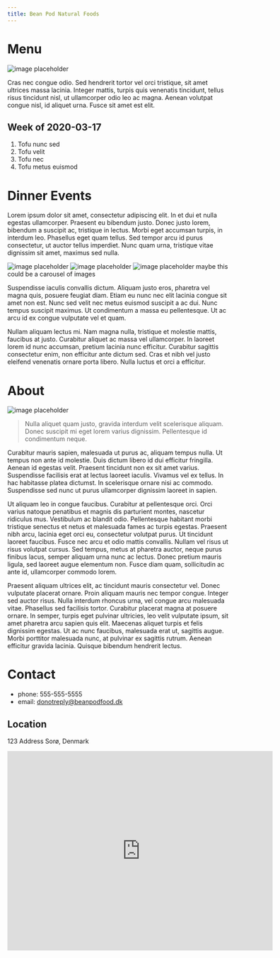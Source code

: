 ```yaml
---
title: Bean Pod Natural Foods
---
```


# Menu

![image placeholder](https://via.placeholder.com/500x100 "Placeholder image title")

Cras nec congue odio. Sed hendrerit tortor vel orci tristique, sit amet ultrices massa lacinia. Integer mattis, turpis quis venenatis tincidunt, tellus risus tincidunt nisl, ut ullamcorper odio leo ac magna. Aenean volutpat congue nisl, id aliquet urna. Fusce sit amet est elit.

## Week of 2020-03-17

1. Tofu nunc sed 
1. Tofu velit 
1. Tofu nec 
1. Tofu metus euismod

# Dinner Events

Lorem ipsum dolor sit amet, consectetur adipiscing elit. In et dui et nulla egestas ullamcorper. Praesent eu bibendum justo. Donec justo lorem, bibendum a suscipit ac, tristique in lectus. Morbi eget accumsan turpis, in interdum leo. Phasellus eget quam tellus. Sed tempor arcu id purus consectetur, ut auctor tellus imperdiet. Nunc quam urna, tristique vitae dignissim sit amet, maximus sed nulla.

![image placeholder](https://via.placeholder.com/150 "Placeholder image title")
![image placeholder](https://via.placeholder.com/150 "Placeholder image title")
![image placeholder](https://via.placeholder.com/150 "Placeholder image title")
maybe this could be a carousel of images


Suspendisse iaculis convallis dictum. Aliquam justo eros, pharetra vel magna quis, posuere feugiat diam. Etiam eu nunc nec elit lacinia congue sit amet non est. Nunc sed velit nec metus euismod suscipit a ac dui. Nunc tempus suscipit maximus. Ut condimentum a massa eu pellentesque. Ut ac arcu id ex congue vulputate vel et quam. 

Nullam aliquam lectus mi. Nam magna nulla, tristique et molestie mattis, faucibus at justo. Curabitur aliquet ac massa vel ullamcorper. In laoreet lorem id nunc accumsan, pretium lacinia nunc efficitur. Curabitur sagittis consectetur enim, non efficitur ante dictum sed. Cras et nibh vel justo eleifend venenatis ornare porta libero. Nulla luctus et orci a efficitur.

# About

![image placeholder](https://via.placeholder.com/500x300 "Placeholder image title")

> Nulla aliquet quam justo, gravida interdum velit scelerisque aliquam. Donec suscipit mi eget lorem varius dignissim. Pellentesque id condimentum neque. 

Curabitur mauris sapien, malesuada ut purus ac, aliquam tempus nulla. Ut tempus non ante id molestie. Duis dictum libero id dui efficitur fringilla. Aenean id egestas velit. Praesent tincidunt non ex sit amet varius. Suspendisse facilisis erat at lectus laoreet iaculis. Vivamus vel ex tellus. In hac habitasse platea dictumst. In scelerisque ornare nisi ac commodo. Suspendisse sed nunc ut purus ullamcorper dignissim laoreet in sapien.

Ut aliquam leo in congue faucibus. Curabitur at pellentesque orci. Orci varius natoque penatibus et magnis dis parturient montes, nascetur ridiculus mus. Vestibulum ac blandit odio. Pellentesque habitant morbi tristique senectus et netus et malesuada fames ac turpis egestas. Praesent nibh arcu, lacinia eget orci eu, consectetur volutpat purus. Ut tincidunt laoreet faucibus. Fusce nec arcu et odio mattis convallis. Nullam vel risus ut risus volutpat cursus. Sed tempus, metus at pharetra auctor, neque purus finibus lacus, semper aliquam urna nunc ac lectus. Donec pretium mauris ligula, sed laoreet augue elementum non. Fusce diam quam, sollicitudin ac ante id, ullamcorper commodo lorem.

Praesent aliquam ultrices elit, ac tincidunt mauris consectetur vel. Donec vulputate placerat ornare. Proin aliquam mauris nec tempor congue. Integer sed auctor risus. Nulla interdum rhoncus urna, vel congue arcu malesuada vitae. Phasellus sed facilisis tortor. Curabitur placerat magna at posuere ornare. In semper, turpis eget pulvinar ultricies, leo velit vulputate ipsum, sit amet pharetra arcu sapien quis elit. Maecenas aliquet turpis et felis dignissim egestas. Ut ac nunc faucibus, malesuada erat ut, sagittis augue. Morbi porttitor malesuada nunc, at pulvinar ex sagittis rutrum. Aenean efficitur gravida lacinia. Quisque bibendum hendrerit lectus.

# Contact

- phone: 555-555-5555
- email: [donotreply@beanpodfood.dk](mailto:donotreply@beanpodfood.dk)

## Location
123 Address Sorø, Denmark
<iframe src="https://www.google.com/maps/embed?pb=!1m18!1m12!1m3!1d72416.4537904312!2d11.496135205070754!3d55.44498467035812!2m3!1f0!2f0!3f0!3m2!1i1024!2i768!4f13.1!3m3!1m2!1s0x46529b7906ffd7f7%3A0xd50b6a8288aae310!2s4180%20Sor%C3%B8%2C%20Denmark!5e0!3m2!1sen!2sus!4v1583729112729!5m2!1sen!2sus" width="600" height="450" frameborder="0" style="border:0;" allowfullscreen=""></iframe>
